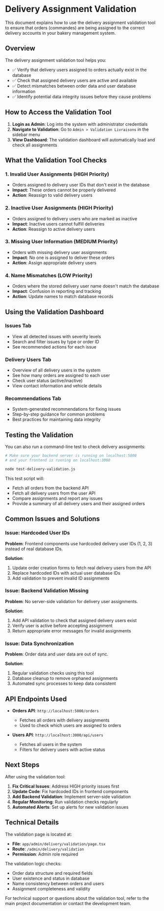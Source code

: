# Delivery Assignment Validation

This document explains how to use the delivery assignment validation tool to ensure that orders (commandes) are being assigned to the correct delivery accounts in your bakery management system.

## Overview

The delivery assignment validation tool helps you:
- ✅ Verify that delivery users assigned to orders actually exist in the database
- ✅ Check that assigned delivery users are active and available
- ✅ Detect mismatches between order data and user database information
- ✅ Identify potential data integrity issues before they cause problems

## How to Access the Validation Tool

1. **Login as Admin**: Log into the system with administrator credentials
2. **Navigate to Validation**: Go to `Admin > Validation Livraisons` in the sidebar menu
3. **View Dashboard**: The validation dashboard will automatically load and check all assignments

## What the Validation Tool Checks

### 1. Invalid User Assignments (HIGH Priority)
- Orders assigned to delivery user IDs that don't exist in the database
- **Impact**: These orders cannot be properly delivered
- **Action**: Reassign to valid delivery users

### 2. Inactive User Assignments (HIGH Priority) 
- Orders assigned to delivery users who are marked as inactive
- **Impact**: Inactive users cannot fulfill deliveries
- **Action**: Reassign to active delivery users

### 3. Missing User Information (MEDIUM Priority)
- Orders with missing delivery user assignments
- **Impact**: No one is assigned to deliver these orders
- **Action**: Assign appropriate delivery users

### 4. Name Mismatches (LOW Priority)
- Orders where the stored delivery user name doesn't match the database
- **Impact**: Confusion in reporting and tracking
- **Action**: Update names to match database records

## Using the Validation Dashboard

### Issues Tab
- View all detected issues with severity levels
- Search and filter issues by type or order ID
- See recommended actions for each issue

### Delivery Users Tab
- Overview of all delivery users in the system
- See how many orders are assigned to each user
- Check user status (active/inactive)
- View contact information and vehicle details

### Recommendations Tab
- System-generated recommendations for fixing issues
- Step-by-step guidance for common problems
- Best practices for maintaining data integrity

## Testing the Validation

You can also run a command-line test to check delivery assignments:

```bash
# Make sure your backend server is running on localhost:5000
# and your frontend is running on localhost:3000

node test-delivery-validation.js
```

This test script will:
- Fetch all orders from the backend API
- Fetch all delivery users from the user API  
- Compare assignments and report any issues
- Provide a summary of all delivery users and their assigned orders

## Common Issues and Solutions

### Issue: Hardcoded User IDs
**Problem**: Frontend components use hardcoded delivery user IDs (1, 2, 3) instead of real database IDs.

**Solution**: 
1. Update order creation forms to fetch real delivery users from the API
2. Replace hardcoded IDs with actual user database IDs
3. Add validation to prevent invalid ID assignments

### Issue: Backend Validation Missing
**Problem**: No server-side validation for delivery user assignments.

**Solution**:
1. Add API validation to check that assigned delivery users exist
2. Verify user is active before accepting assignment
3. Return appropriate error messages for invalid assignments

### Issue: Data Synchronization
**Problem**: Order data and user data are out of sync.

**Solution**:
1. Regular validation checks using this tool
2. Database cleanup to remove orphaned assignments
3. Automated sync processes to keep data consistent

## API Endpoints Used

- **Orders API**: `http://localhost:5000/orders`
  - Fetches all orders with delivery assignments
  - Used to check which users are assigned to orders

- **Users API**: `http://localhost:3000/api/users`
  - Fetches all users in the system
  - Filters for delivery users with active status

## Next Steps

After using the validation tool:

1. **Fix Critical Issues**: Address HIGH priority issues first
2. **Update Code**: Fix hardcoded IDs in frontend components
3. **Add Backend Validation**: Implement server-side validation
4. **Regular Monitoring**: Run validation checks regularly
5. **Automated Alerts**: Set up alerts for new validation issues

## Technical Details

The validation page is located at:
- **File**: `app/admin/delivery/validation/page.tsx` 
- **Route**: `/admin/delivery/validation`
- **Permission**: Admin role required

The validation logic checks:
- Order data structure and required fields
- User existence and status in database
- Name consistency between orders and users
- Assignment completeness and validity

For technical support or questions about the validation tool, refer to the main project documentation or contact the development team.
